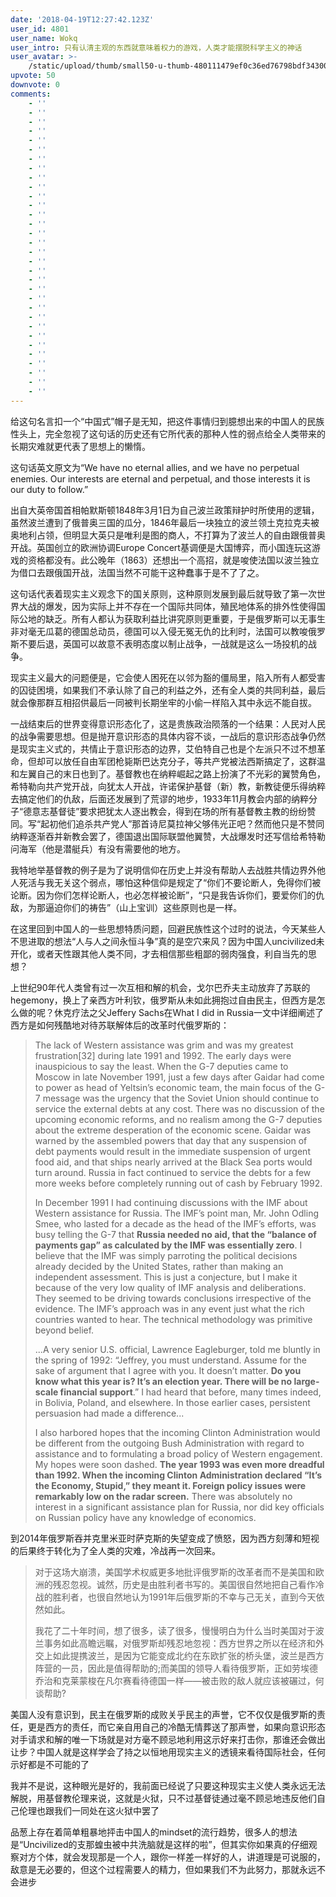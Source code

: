 ```yaml
---
date: '2018-04-19T12:27:42.123Z'
user_id: 4801
user_name: Wokq
user_intro: 只有认清主观的东西就意味着权力的游戏，人类才能摆脱科学主义的神话
user_avatar: >-
    /static/upload/thumb/small50-u-thumb-480111479ef0c36ed76798bdf34300c8588afa7ab3df.png
upvote: 50
downvote: 0
comments:
    - ''
    - ''
    - ''
    - ''
    - ''
    - ''
    - ''
    - ''
    - ''
    - ''
    - ''
    - ''
    - ''
    - ''
    - ''
    - ''
    - ''
    - ''
    - ''
    - ''
    - ''
    - ''
    - ''
    - ''
    - ''
    - ''
    - ''
    - ''
    - ''
    - ''
    - ''
    - ''
---
```


给这句名言扣一个“中国式”帽子是无知，把这件事情归到臆想出来的中国人的民族性头上，完全忽视了这句话的历史还有它所代表的那种人性的弱点给全人类带来的长期灾难就更代表了思想上的懒惰。

这句话英文原文为“We have no eternal allies, and we have no perpetual enemies. Our interests are eternal and perpetual, and those interests it is our duty to follow.”

出自大英帝国首相帕默斯顿1848年3月1日为自己波兰政策辩护时所使用的逻辑，虽然波兰遭到了俄普奥三国的瓜分，1846年最后一块独立的波兰领土克拉克夫被奥地利占领，但明显大英只是唯利是图的商人，不打算为了波兰人的自由跟俄普奥开战。英国创立的欧洲协调Europe Concert基调便是大国博弈，而小国连玩这游戏的资格都没有。此公晚年（1863）还想出一个高招，就是唆使法国以波兰独立为借口去跟俄国开战，法国当然不可能干这种蠢事于是不了了之。

这句话代表着现实主义观念下的国关原则，这种原则发展到最后就导致了第一次世界大战的爆发，因为实际上并不存在一个国际共同体，殖民地体系的排外性使得国际公地的缺乏。所有人都认为获取利益比讲究原则更重要，于是俄罗斯可以无事生非对毫无瓜葛的德国总动员，德国可以入侵无冤无仇的比利时，法国可以教唆俄罗斯不要后退，英国可以故意不表明态度以制止战争，一战就是这么一场投机的战争。

现实主义最大的问题便是，它会使人困死在以邻为豁的僵局里，陷入所有人都受害的囚徒困境，如果我们不承认除了自己的利益之外，还有全人类的共同利益，最后就会像那群互相招供最后一同被判长期坐牢的小偷一样陷入其中永远不能自拔。

一战结束后的世界变得意识形态化了，这是贵族政治陨落的一个结果：人民对人民的战争需要思想。但是抛开意识形态的具体内容不谈，一战后的意识形态战争仍然是现实主义式的，共情止于意识形态的边界，艾伯特自己也是个左派只不过不想革命，但却可以放任自由军团枪毙斯巴达克分子，等共产党被法西斯搞定了，这群温和左翼自己的末日也到了。基督教也在纳粹崛起之路上扮演了不光彩的翼赞角色，希特勒向共产党开战，向犹太人开战，许诺保护基督（新）教，新教徒便乐得纳粹去搞定他们的仇敌，后面还发展到了荒谬的地步，1933年11月教会内部的纳粹分子“德意志基督徒”要求把犹太人逐出教会，得到在场的所有基督教主教的纷纷赞同。写“起初他们追杀共产党人”那首诗尼莫拉神父够伟光正吧？然而他只是不赞同纳粹逐渐吞并新教会罢了，德国退出国际联盟他翼赞，大战爆发时还写信给希特勒问海军（他是潜艇兵）有没有需要他的地方。

我特地举基督教的例子是为了说明信仰在历史上并没有帮助人去战胜共情边界外他人死活与我无关这个弱点，哪怕这种信仰是规定了“你们不要论断人，免得你们被论断。因为你们怎样论断人，也必怎样被论断”，“只是我告诉你们，要爱你们的仇敌，为那逼迫你们的祷告”（山上宝训）这些原则也是一样。

在这里回到中国人的一些思想特质问题，回避民族性这个过时的说法，今天某些人不思进取的想法“人与人之间永恒斗争”真的是空穴来风？因为中国人uncivilized未开化，或者天性跟其他人类不同，才去相信那些粗鄙的弱肉强食，利自当先的思想？

上世纪90年代人类曾有过一次互相和解的机会，戈尔巴乔夫主动放弃了苏联的hegemony，换上了亲西方叶利钦，俄罗斯从未如此拥抱过自由民主，但西方是怎么做的呢？休克疗法之父Jeffery Sachs在What I did in Russia一文中详细阐述了西方是如何残酷地对待苏联解体后的改革时代俄罗斯的：

> The lack of Western assistance was grim and was my greatest frustration\[32\] during late 1991 and 1992. The early days were inauspicious to say the least. When the G-7 deputies came to Moscow in late November 1991, just a few days after Gaidar had come to power as head of Yeltsin’s economic team, the main focus of the G-7 message was the urgency that the Soviet Union should continue to service the external debts at any cost. There was no discussion of the upcoming economic reforms, and no realism among the G-7 deputies about the extreme desperation of the economic scene. Gaidar was warned by the assembled powers that day that any suspension of debt payments would result in the immediate suspension of urgent food aid, and that ships nearly arrived at the Black Sea ports would turn around. Russia in fact continued to service the debts for a few more weeks before completely running out of cash by February 1992.
> 
> In December 1991 I had continuing discussions with the IMF about Western assistance for Russia. The IMF’s point man, Mr. John Odling Smee, who lasted for a decade as the head of the IMF’s efforts, was busy telling the G-7 that **Russia needed no aid, that the “balance of payments gap” as calculated by the IMF was essentially zero**. I believe that the IMF was simply parroting the political decisions already decided by the United States, rather than making an independent assessment. This is just a conjecture, but I make it because of the very low quality of IMF analysis and deliberations. They seemed to be driving towards conclusions irrespective of the evidence. The IMF’s approach was in any event just what the rich countries wanted to hear. The technical methodology was primitive beyond belief.
> 
> ...A very senior U.S. official, Lawrence Eagleburger, told me bluntly in the spring of 1992: “Jeffrey, you must understand. Assume for the sake of argument that I agree with you. It doesn’t matter. **Do you know what this year is? It’s an election year. There will be no large-scale financial support**.” I had heard that before, many times indeed, in Bolivia, Poland, and elsewhere. In those earlier cases, persistent persuasion had made a difference...
> 
> I also harbored hopes that the incoming Clinton Administration would be different from the outgoing Bush Administration with regard to assistance and to formulating a broad policy of Western engagement. My hopes were soon dashed. **The year 1993 was even more dreadful than 1992. When the incoming Clinton Administration declared “It’s the Economy, Stupid,” they meant it. Foreign policy issues were remarkably low on the radar screen.** There was absolutely no interest in a significant assistance plan for Russia, nor did key officials on Russian policy have any knowledge of economics.

到2014年俄罗斯吞并克里米亚时萨克斯的失望变成了愤怒，因为西方刻薄和短视的后果终于转化为了全人类的灾难，冷战再一次回来。

> 对于这场大崩溃，美国学术权威更多地批评俄罗斯的改革者而不是美国和欧洲的残忍忽视。诚然，历史是由胜利者书写的。美国很自然地把自己看作冷战的胜利者，也很自然地认为1991年后俄罗斯的不幸与己无关，直到今天依然如此。
> 
> 我花了二十年时间，想了很多，读了很多，慢慢明白为什么当时美国对于波兰事务如此高瞻远瞩，对俄罗斯却残忍地忽视：西方世界之所以在经济和外交上如此提携波兰，是因为它能变成北约在东欧扩张的桥头堡，波兰是西方阵营的一员，因此是值得帮助的;而美国的领导人看待俄罗斯，正如劳埃德乔治和克莱蒙梭在凡尔赛看待德国一样——被击败的敌人就应该被碾过，何谈帮助?

美国人没有意识到，民主在俄罗斯的成败关乎民主的声誉，它不仅仅是俄罗斯的责任，更是西方的责任，而它亲自用自己的冷酷无情葬送了那声誉，如果向意识形态对手请求和解的唯一下场就是对方毫不顾忌地利用这示好来打击你，那谁还会做出让步？中国人就是这样学会了持之以恒地用现实主义的透镜来看待国际社会，任何示好都是不可能的了

我并不是说，这种眼光是好的，我前面已经说了只要这种现实主义使人类永远无法解脱，用基督教伦理来说，这就是火狱，只不过基督徒通过毫不顾忌地违反他们自己伦理也跟我们一同处在这火狱中罢了

品葱上存在着简单粗暴地抨击中国人的mindset的流行趋势，很多人的想法是“Uncivilized的支那蝗虫被中共洗脑就是这样的啦”，但其实你如果真的仔细观察对方个体，就会发现那是一个人，跟你一样差一样好的人，讲道理是可说服的，敌意是无必要的，但这个过程需要人的精力，但如果我们不为此努力，那就永远不会进步

